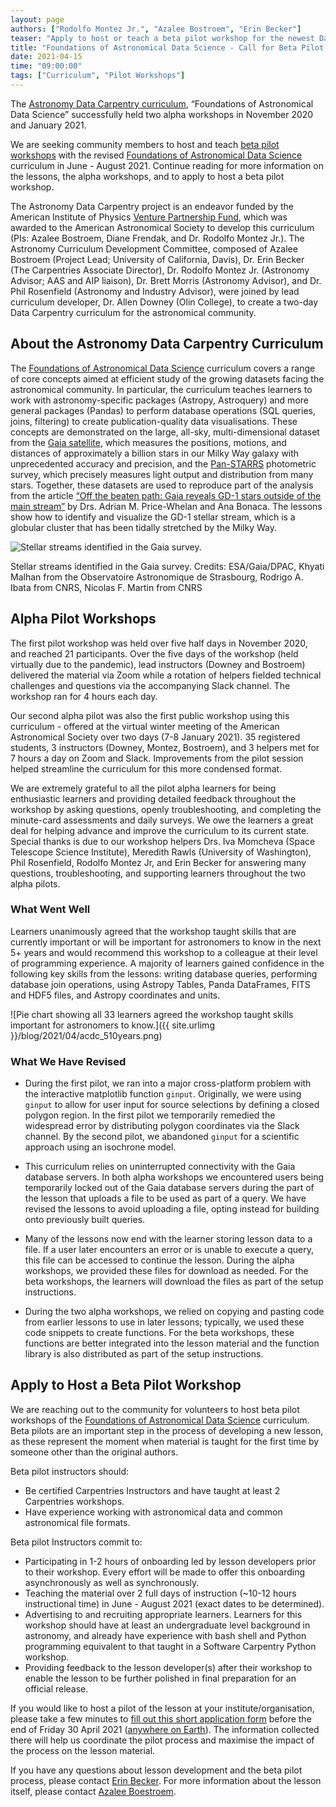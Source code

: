 ```yaml
---
layout: page
authors: ["Rodolfo Montez Jr.", "Azalee Bostroem", "Erin Becker"]
teaser: "Apply to host or teach a beta pilot workshop for the newest Data Carpentry curriculum"
title: "Foundations of Astronomical Data Science - Call for Beta Pilot Applications"
date: 2021-04-15
time: "09:00:00"
tags: ["Curriculum", "Pilot Workshops"]
---
```


The [Astronomy Data Carpentry curriculum](astronomy-lesson), “Foundations of Astronomical Data Science”  successfully held two alpha workshops in November 2020 and January 2021.

We are seeking community members to host and teach [beta pilot workshops](https://cdh.carpentries.org/the-lesson-life-cycle.html#overview-and-definitions) with the revised [Foundations of Astronomical Data Science](https://datacarpentry.org/astronomy-python/) curriculum in June - August 2021. Continue reading for more information on the lessons, the alpha workshops, and to apply to host a beta pilot workshop.

The Astronomy Data Carpentry project is an endeavor funded by the American Institute of Physics [Venture Partnership Fund](https://www.aip.org/aip/member-benefits/venture-partnership-fund/winners), which was awarded to the American Astronomical Society to develop this curriculum (PIs: Azalee Bostroem, Diane Frendak, and Dr. Rodolfo Montez Jr.). The Astronomy Curriculum Development Committee, composed of Azalee Bostroem (Project Lead; University of California, Davis), Dr. Erin Becker (The Carpentries Associate Director), Dr. Rodolfo Montez Jr. (Astronomy Advisor; AAS and AIP liaison), Dr. Brett Morris (Astronomy Advisor), and Dr. Phil Rosenfield (Astronomy and Industry Advisor), were joined by lead curriculum developer, Dr. Allen Downey (Olin College), to create a two-day Data Carpentry curriculum for the astronomical community.

## About the Astronomy Data Carpentry Curriculum

The [Foundations of Astronomical Data Science](https://datacarpentry.org/astronomy-python/) curriculum covers a range of core concepts aimed at efficient study of the growing datasets facing the astronomical community. In particular, the curriculum teaches learners to work with astronomy-specific packages (Astropy, Astroquery) and more general packages (Pandas) to perform database operations (SQL queries, joins, filtering) to create publication-quality data visualisations. These concepts are demonstrated on the large, all-sky, multi-dimensional dataset from the [Gaia satellite](https://sci.esa.int/web/gaia), which measures the positions, motions, and distances of approximately a billion stars in our Milky Way galaxy with unprecedented accuracy and precision, and the [Pan-STARRS](https://panstarrs.stsci.edu/) photometric survey, which precisely measures light output and distribution from many stars. Together, these datasets are used to reproduce part of the analysis from the article [“Off the beaten path: Gaia reveals GD-1 stars outside of the main stream”](https://arxiv.org/abs/1805.00425) by Drs. Adrian M. Price-Whelan and Ana Bonaca. The lessons show how to identify and visualize the GD-1 stellar stream, which is a globular cluster that has been tidally stretched by the Milky Way.

![Stellar streams identified in the Gaia survey.](https://www.cosmos.esa.int/documents/29201/239681/IoW_20190418Update_MW_Stream_Map_small.jpg/a4fac38f-c0b4-2a6f-596c-5722ec7bbe86?t=1555593319529)

Stellar streams identified in the Gaia survey. Credits: ESA/Gaia/DPAC, Khyati Malhan from the Observatoire Astronomique de Strasbourg, Rodrigo A. Ibata from CNRS, Nicolas F. Martin from CNRS

## Alpha Pilot Workshops

The first pilot workshop was held over five half days in November 2020, and reached 21 participants. Over the five days of the workshop (held virtually due to the pandemic), lead instructors (Downey and Bostroem) delivered the material via Zoom while a rotation of helpers fielded technical challenges and questions via the accompanying Slack channel. The workshop ran for 4 hours each day.

Our second alpha pilot was also the first public workshop using this curriculum - offered at the virtual winter meeting of the American Astronomical Society over two days (7-8 January 2021). 35 registered students, 3 instructors (Downey, Montez, Bostroem), and 3 helpers met for 7 hours a day on Zoom and Slack. Improvements from the pilot session helped streamline the curriculum for this more condensed format.

We are extremely grateful to all the pilot alpha learners for being enthusiastic learners and providing detailed feedback throughout the workshop by asking questions, openly troubleshooting, and completing the minute-card assessments and daily surveys. We owe the learners a great deal for helping advance and improve the curriculum to its current state.
Special thanks is due to our workshop helpers Drs. Iva Momcheva (Space Telescope Science Institute), Meredith Rawls (University of Washington), Phil Rosenfield, Rodolfo Montez Jr, and Erin Becker for answering many questions, troubleshooting, and supporting learners throughout the two alpha pilots.

### What Went Well
Learners unanimously agreed that the workshop taught skills that are currently important or will be important for astronomers to know in the next 5+ years and would recommend this workshop to a colleague at their level of programming experience.
A majority of learners gained confidence in the following key skills from the lessons: writing database queries, performing database join operations, using Astropy Tables, Panda DataFrames, FITS and HDF5 files, and Astropy coordinates and units.

![Pie chart showing all 33 learners agreed the workshop taught skills important for astronomers to know.]({{ site.urlimg }}/blog/2021/04/acdc_510years.png)

### What We Have Revised

- During the first pilot, we ran into a major cross-platform problem with the interactive matplotlib function `ginput`. Originally, we were using `ginput` to allow for user input for source selections by defining a closed polygon region. In the first pilot we temporarily remedied the widespread error by distributing polygon coordinates via the Slack channel. By the second pilot, we abandoned `ginput` for a scientific approach using an isochrone model.

- This curriculum relies on uninterrupted connectivity with the Gaia database servers. In both alpha workshops we encountered users being temporarily locked out of the Gaia database servers during the part of the lesson that uploads a file to be used as part of a query. We have revised the lessons to avoid uploading a file, opting instead for building onto previously built queries.

- Many of the lessons now end with the learner storing lesson data to a file. If a user later encounters an error or is unable to execute a query, this file can be accessed to continue the lesson. During the alpha workshops, we provided these files for download as needed. For the beta workshops, the learners will download the files as part of the setup instructions.

- During the two alpha workshops, we relied on copying and pasting code from earlier lessons to use in later lessons; typically, we used these code snippets to create functions. For the beta workshops, these functions are better integrated into the lesson material and the function library is also distributed as part of the setup instructions.

## Apply to Host a Beta Pilot Workshop

We are reaching out to the community for volunteers to host beta pilot workshops of the [Foundations of Astronomical Data Science](https://datacarpentry.org/astronomy-python/) curriculum.  Beta pilots are an important step in the process of developing a new lesson, as these represent the moment when material is taught for the first time by someone other than the original authors.

Beta pilot instructors should:
- Be certified Carpentries Instructors and have taught at least 2 Carpentries workshops.
- Have experience working with astronomical data and common astronomical file formats.

Beta pilot Instructors commit to:
- Participating in 1-2 hours of onboarding led by lesson developers prior to their workshop. Every effort will be made to offer this onboarding asynchronously as well as synchronously.
- Teaching the material over 2 full days of instruction (~10-12 hours instructional time) in June - August 2021 (exact dates to be determined).
- Advertising to and recruiting appropriate learners. Learners for this workshop should have at least an undergraduate level background in astronomy, and already have experience with bash shell and Python programming equivalent to that taught in a Software Carpentry Python workshop.
- Providing feedback to the lesson developer(s) after their workshop to enable the lesson to be further polished in final preparation for an official release.

If you would like to host a pilot of the lesson at your institute/organisation, please take a few minutes to [fill out this short application form](https://forms.gle/5sK9DKvptHBBUqTw9) before the end of Friday 30 April 2021 ([anywhere on Earth](https://en.wikipedia.org/wiki/Anywhere_on_Earth)). The information collected there will help us coordinate the pilot process and maximise the impact of the process on the lesson material.

If you have any questions about lesson development and the beta pilot process, please contact [Erin Becker](mailto:ebecker@carpentries.org). For more information about the lesson itself, please contact [Azalee Boestroem](mailto:abostroem@gmail.com).
